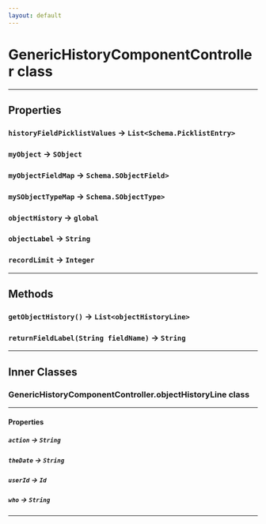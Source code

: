 ```yaml
---
layout: default
---
```

# GenericHistoryComponentController class
---
## Properties

### `historyFieldPicklistValues` → `List<Schema.PicklistEntry>`

### `myObject` → `SObject`

### `myObjectFieldMap` → `Schema.SObjectField>`

### `mySObjectTypeMap` → `Schema.SObjectType>`

### `objectHistory` → `global`

### `objectLabel` → `String`

### `recordLimit` → `Integer`

---
## Methods
### `getObjectHistory()` → `List<objectHistoryLine>`
### `returnFieldLabel(String fieldName)` → `String`
---
## Inner Classes

### GenericHistoryComponentController.objectHistoryLine class
---
#### Properties

##### `action` → `String`

##### `theDate` → `String`

##### `userId` → `Id`

##### `who` → `String`

---

